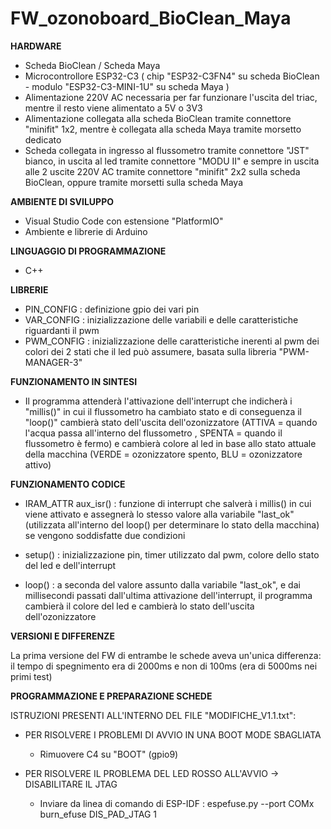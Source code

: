 # FW_ozonoboard_BioClean_Maya

**HARDWARE**
- Scheda BioClean / Scheda Maya
- Microcontrollore ESP32-C3 ( chip "ESP32-C3FN4" su scheda BioClean - modulo "ESP32-C3-MINI-1U" su scheda Maya )
- Alimentazione 220V AC necessaria per far funzionare l'uscita del triac, mentre il resto viene alimentato a 5V o 3V3
- Alimentazione collegata alla scheda BioClean tramite connettore "minifit" 1x2, mentre è collegata alla scheda Maya tramite morsetto dedicato
- Scheda collegata in ingresso al flussometro tramite connettore "JST" bianco, in uscita al led tramite connettore "MODU II" e sempre in uscita alle 2 uscite 220V AC tramite connettore "minifit" 2x2 sulla scheda BioClean, oppure tramite morsetti sulla scheda Maya

**AMBIENTE DI SVILUPPO**
- Visual Studio Code con estensione "PlatformIO"
- Ambiente e librerie di Arduino

**LINGUAGGIO DI PROGRAMMAZIONE**
- C++

**LIBRERIE**
- PIN_CONFIG : definizione gpio dei vari pin
- VAR_CONFIG : inizializzazione delle variabili e delle caratteristiche riguardanti il pwm
- PWM_CONFIG : inizializzazione delle caratteristiche inerenti al pwm dei colori dei 2 stati che il led può assumere, basata sulla libreria "PWM-MANAGER-3"

**FUNZIONAMENTO IN SINTESI**
- Il programma attenderà l'attivazione dell'interrupt che indicherà i "millis()" in cui il flussometro ha cambiato stato e di conseguenza il "loop()" cambierà stato dell'uscita dell'ozonizzatore (ATTIVA = quando l'acqua passa all'interno del flussometro , SPENTA = quando il flussometro è fermo) e cambierà colore al led in base allo stato attuale della macchina (VERDE = ozonizzatore spento, BLU = ozonizzatore attivo)

**FUNZIONAMENTO CODICE**
- IRAM_ATTR aux_isr() : funzione di interrupt che salverà i millis() in cui viene attivato e assegnerà lo stesso valore alla variabile "last_ok" (utilizzata all'interno del loop() per determinare lo stato della macchina) se vengono soddisfatte due condizioni

- setup() : inizializzazione pin, timer utilizzato dal pwm, colore dello stato del led e dell'interrupt

- loop() : a seconda del valore assunto dalla variabile "last_ok", e dai millisecondi passati dall'ultima attivazione dell'interrupt, il programma cambierà il colore del led e cambierà lo stato dell'uscita dell'ozonizzatore

**VERSIONI E DIFFERENZE**

La prima versione del FW di entrambe le schede aveva un'unica differenza: il tempo di spegnimento era di 2000ms e non di 100ms (era di 5000ms nei primi test)

**PROGRAMMAZIONE E PREPARAZIONE SCHEDE**

ISTRUZIONI PRESENTI ALL'INTERNO DEL FILE "MODIFICHE_V1.1.txt":

- PER RISOLVERE I PROBLEMI DI AVVIO IN UNA BOOT MODE SBAGLIATA
    - Rimuovere C4 su "BOOT" (gpio9)

- PER RISOLVERE IL PROBLEMA DEL LED ROSSO ALL'AVVIO -> DISABILITARE IL JTAG
    - Inviare da linea di comando di ESP-IDF : espefuse.py --port COMx burn_efuse DIS_PAD_JTAG 1
